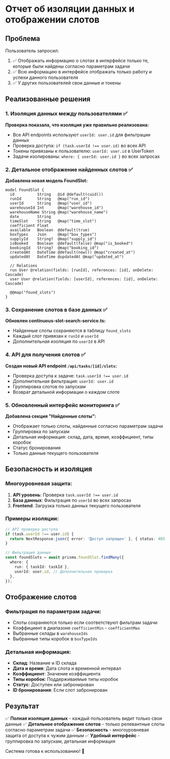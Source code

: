 # Отчет об изоляции данных и отображении слотов

## Проблема
Пользователь запросил:
1. ✅ Отображать информацию о слотах в интерфейсе только те, которые были найдены согласно параметрам задачи
2. ✅ Всю информацию в интерфейсе отображать только работу и успехи данного пользователя
3. ✅ У других пользователей свои данные и токены

## Реализованные решения

### 1. Изоляция данных между пользователями ✅

**Проверка показала, что изоляция уже правильно реализована:**
- Все API endpoints используют `userId: user.id` для фильтрации данных
- Проверка доступа: `if (task.userId !== user.id)` во всех API
- Токены привязаны к пользователю: `userId: user.id` в UserToken
- Задачи изолированы: `where: { userId: user.id }` во всех запросах

### 2. Детальное отображение найденных слотов ✅

**Добавлена новая модель FoundSlot:**
```prisma
model FoundSlot {
  id          String   @id @default(cuid())
  runId       String   @map("run_id")
  userId      String   @map("user_id")
  warehouseId Int      @map("warehouse_id")
  warehouseName String @map("warehouse_name")
  date        String
  timeSlot    String   @map("time_slot")
  coefficient Float
  available   Boolean  @default(true)
  boxTypes    Json     @map("box_types")
  supplyId    String?  @map("supply_id")
  isBooked    Boolean  @default(false) @map("is_booked")
  bookingId   String?  @map("booking_id")
  createdAt   DateTime @default(now()) @map("created_at")
  updatedAt   DateTime @updatedAt @map("updated_at")

  // Relations
  run User @relation(fields: [runId], references: [id], onDelete: Cascade)
  user User @relation(fields: [userId], references: [id], onDelete: Cascade)

  @@map("found_slots")
}
```

### 3. Сохранение слотов в базе данных ✅

**Обновлен continuous-slot-search-service.ts:**
- Найденные слоты сохраняются в таблицу `found_slots`
- Каждый слот привязан к `runId` и `userId`
- Дополнительная изоляция по `userId` в API

### 4. API для получения слотов ✅

**Создан новый API endpoint `/api/tasks/[id]/slots`:**
- Проверка доступа к задаче: `task.userId !== user.id`
- Дополнительная фильтрация: `userId: user.id`
- Группировка слотов по запускам
- Возврат детальной информации о каждом слоте

### 5. Обновленный интерфейс мониторинга ✅

**Добавлена секция "Найденные слоты":**
- Отображает только слоты, найденные согласно параметрам задачи
- Группировка по запускам
- Детальная информация: склад, дата, время, коэффициент, типы коробок
- Статус бронирования
- Только данные текущего пользователя

## Безопасность и изоляция

### Многоуровневая защита:
1. **API уровень**: Проверка `task.userId !== user.id`
2. **База данных**: Фильтрация по `userId` во всех запросах
3. **Frontend**: Загрузка только данных текущего пользователя

### Примеры изоляции:
```typescript
// API проверка доступа
if (task.userId !== user.id) {
  return NextResponse.json({ error: 'Доступ запрещен' }, { status: 403 });
}

// Фильтрация данных
const foundSlots = await prisma.foundSlot.findMany({
  where: {
    run: { taskId: taskId },
    userId: user.id, // Дополнительная проверка
  },
});
```

## Отображение слотов

### Фильтрация по параметрам задачи:
- Слоты сохраняются только если соответствуют фильтрам задачи
- Коэффициент в диапазоне `coefficientMin` - `coefficientMax`
- Выбранные склады в `warehouseIds`
- Выбранные типы коробок в `boxTypeIds`

### Детальная информация:
- **Склад**: Название и ID склада
- **Дата и время**: Дата слота и временной интервал
- **Коэффициент**: Значение коэффициента
- **Типы коробок**: Поддерживаемые типы коробок
- **Статус**: Доступен или забронирован
- **ID бронирования**: Если слот забронирован

## Результат

✅ **Полная изоляция данных** - каждый пользователь видит только свои данные
✅ **Детальное отображение слотов** - только релевантные слоты согласно параметрам задачи
✅ **Безопасность** - многоуровневая защита от доступа к чужим данным
✅ **Удобный интерфейс** - группировка по запускам, детальная информация

Система готова к использованию! 🚀
